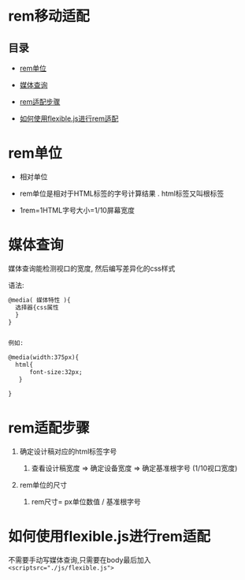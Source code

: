 # rem移动适配

## 目录

*   [rem单位](#rem单位)

*   [媒体查询](#媒体查询)

*   [rem适配步骤](#rem适配步骤)

*   [如何使用flexible.js进行rem适配](#如何使用flexiblejs进行rem适配)

# rem单位

*   相对单位

*   rem单位是相对于HTML标签的字号计算结果 . html标签又叫根标签

*   1rem=1HTML字号大小=1/10屏幕宽度

# 媒体查询

媒体查询能检测视口的宽度, 然后编写差异化的css样式

语法:

```html
@media( 媒体特性 ){
  选择器{css属性
  }
}


例如:

@media(width:375px){
  html{
      font-size:32px;
   }

}
```

# rem适配步骤

1.  确定设计稿对应的html标签字号

    1.  查看设计稿宽度 => 确定设备宽度 => 确定基准根字号 (1/10视口宽度)

2.  rem单位的尺寸

    1.  rem尺寸= px单位数值 / 基准根字号

# 如何使用flexible.js进行rem适配

不需要手动写媒体查询,只需要在body最后加入
`<scriptsrc="./js/flexible.js">`

